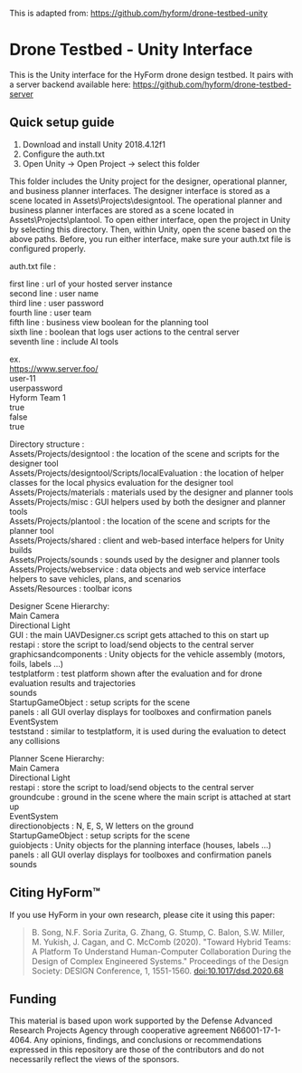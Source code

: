 ﻿This is adapted from: https://github.com/hyform/drone-testbed-unity

# Drone Testbed - Unity Interface
This is the Unity interface for the HyForm drone design testbed. It pairs with a server backend available here: https://github.com/hyform/drone-testbed-server

## Quick setup guide

1) Download and install Unity 2018.4.12f1
2) Configure the auth.txt 
3) Open Unity -> Open Project -> select this folder

This folder includes the Unity project for the designer, operational planner, and business 
planner interfaces. The designer interface is stored as a scene located in Assets\Projects\designtool. The 
operational planner and business planner interfaces are stored as a scene located in Assets\Projects\plantool. 
To open either interface, open the project in Unity by selecting this directory. Then, within Unity, open the 
scene based on the above paths. Before, you run either interface, make sure your auth.txt file 
is configured properly.

auth.txt file :

first line : url of your hosted server instance  
second line : user name  
third line : user password  
fourth line : user team  
fifth line : business view boolean for the planning tool  
sixth line : boolean that logs user actions to the central server  
seventh line : include AI tools  

ex.  
https://www.server.foo/  
user-11  
userpassword  
Hyform Team 1  
true  
false  
true  

Directory structure :  
Assets/Projects/designtool : the location of the scene and scripts for the designer tool  
Assets/Projects/designtool/Scripts/localEvaluation : the location of helper classes for the local physics evaluation for the designer tool  
Assets/Projects/materials : materials used by the designer and planner tools  
Assets/Projects/misc : GUI helpers used by both the designer and planner tools  
Assets/Projects/plantool : the location of the scene and scripts for the planner tool  
Assets/Projects/shared : client and web-based interface helpers for Unity builds  
Assets/Projects/sounds : sounds used by the designer and planner tools  
Assets/Projects/webservice : data objects and web service interface helpers to save vehicles, plans, and scenarios   
Assets/Resources : toolbar icons  

Designer Scene Hierarchy:  
Main Camera  
Directional Light  
GUI : the main UAVDesigner.cs script gets attached to this on start up  
restapi : store the script to load/send objects to the central server  
graphicsandcomponents : Unity objects for the vehicle assembly (motors, foils, labels ...)  
testplatform : test platform shown after the evaluation and for drone evaluation results and trajectories  
sounds  
StartupGameObject : setup scripts for the scene  
panels : all GUI overlay displays for toolboxes and confirmation panels  
EventSystem  
teststand : similar to testplatform, it is used during the evaluation to detect any collisions  

Planner Scene Hierarchy:  
Main Camera  
Directional Light  
restapi : store the script to load/send objects to the central server  
groundcube : ground in the scene where the main script is attached at start up  
EventSystem  
directionobjects : N, E, S, W letters on the ground  
StartupGameObject : setup scripts for the scene  
guiobjects : Unity objects for the planning interface (houses, labels ...)  
panels : all GUI overlay displays for toolboxes and confirmation panels  
sounds  

## Citing HyForm™
If you use HyForm in your own research, please cite it using this paper:

> B. Song, N.F. Soria Zurita, G. Zhang, G. Stump, C. Balon, S.W. Miller, M. Yukish, J. Cagan, and C. McComb (2020). "Toward Hybrid Teams: A Platform To Understand Human-Computer Collaboration During the Design of Complex Engineered Systems." Proceedings of the Design Society: DESIGN Conference, 1, 1551-1560. [doi:10.1017/dsd.2020.68](https://doi.org/10.1017/dsd.2020.68)

## Funding
This material is based upon work supported by the Defense Advanced Research Projects Agency through cooperative agreement N66001-17-1-4064. Any opinions, findings, and conclusions or recommendations expressed in this repository are those of the contributors and do not necessarily reflect the views of the sponsors.
